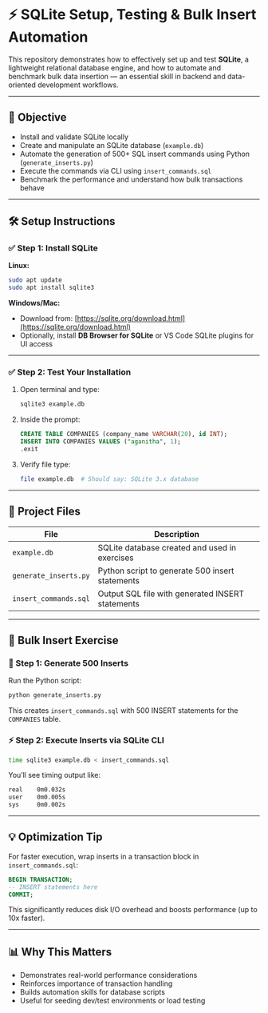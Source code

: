 # ⚡ SQLite Setup, Testing & Bulk Insert Automation

This repository demonstrates how to effectively set up and test **SQLite**, a lightweight relational database engine, and how to automate and benchmark bulk data insertion — an essential skill in backend and data-oriented development workflows.

---

## 🚀 Objective

* Install and validate SQLite locally
* Create and manipulate an SQLite database (`example.db`)
* Automate the generation of 500+ SQL insert commands using Python (`generate_inserts.py`)
* Execute the commands via CLI using `insert_commands.sql`
* Benchmark the performance and understand how bulk transactions behave

---

## 🛠️ Setup Instructions

### ✅ Step 1: Install SQLite

**Linux:**

```bash
sudo apt update
sudo apt install sqlite3
```

**Windows/Mac:**

* Download from: [https://sqlite.org/download.html](https://sqlite.org/download.html)
* Optionally, install **DB Browser for SQLite** or VS Code SQLite plugins for UI access

---

### ✅ Step 2: Test Your Installation

1. Open terminal and type:

   ```bash
   sqlite3 example.db
   ```

2. Inside the prompt:

   ```sql
   CREATE TABLE COMPANIES (company_name VARCHAR(20), id INT);
   INSERT INTO COMPANIES VALUES ("aganitha", 1);
   .exit
   ```

3. Verify file type:

   ```bash
   file example.db  # Should say: SQLite 3.x database
   ```

---

## 📁 Project Files

| File                  | Description                                      |
| --------------------- | ------------------------------------------------ |
| `example.db`          | SQLite database created and used in exercises    |
| `generate_inserts.py` | Python script to generate 500 insert statements  |
| `insert_commands.sql` | Output SQL file with generated INSERT statements |

---

## 🧪 Bulk Insert Exercise

### 🔧 Step 1: Generate 500 Inserts

Run the Python script:

```bash
python generate_inserts.py
```

This creates `insert_commands.sql` with 500 INSERT statements for the `COMPANIES` table.

### ⚡ Step 2: Execute Inserts via SQLite CLI

```bash
time sqlite3 example.db < insert_commands.sql
```

You’ll see timing output like:

```bash
real    0m0.032s
user    0m0.005s
sys     0m0.002s
```

---

## 💡 Optimization Tip

For faster execution, wrap inserts in a transaction block in `insert_commands.sql`:

```sql
BEGIN TRANSACTION;
-- INSERT statements here
COMMIT;
```

This significantly reduces disk I/O overhead and boosts performance (up to 10x faster).

---

## 📊 Why This Matters

* Demonstrates real-world performance considerations
* Reinforces importance of transaction handling
* Builds automation skills for database scripts
* Useful for seeding dev/test environments or load testing



